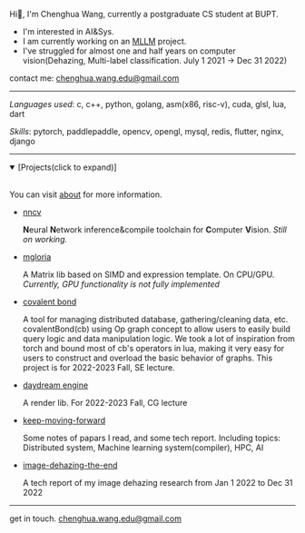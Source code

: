 Hi👋, I'm Chenghua Wang, currently a postgraduate CS student at BUPT.

* I'm interested in AI&Sys.
* I am currently working on an [MLLM](https://github.com/UbiquitousLearning/mllm/) project.
* I've struggled for almost one and half years on computer vision(Dehazing, Multi-label classification. July 1 2021 -> Dec 31 2022)

contact me: chenghua.wang.edu@gmail.com

---

*Languages used*: c, c++, python, golang, asm(x86, risc-v), cuda, glsl, lua, dart

*Skills*: pytorch, paddlepaddle, opencv, opengl, mysql, redis, flutter, nginx, django

<!-- ![Top Langs](https://github-readme-stats.vercel.app/api/top-langs/?username=chenghuaWang&hide=javascript,html&layout=compact) -->

---

<details open><summary>[Projects(click to expand)]</summary>
<br>

You can visit [about](https://chenghuawang.github.io/keep-moving-forward/about/about/) for more information.

- [nncv](https://github.com/chenghuaWang/nncv)
  
  **N**eural **N**etwork inference&compile toolchain for **C**omputer **V**ision. _Still on working._
  
- [mgloria](https://github.com/chenghuaWang/mgloria)
  
  A Matrix lib based on SIMD and expression template. On CPU/GPU. *Currently, GPU functionality is not fully implemented*
  
- [covalent bond](https://github.com/chenghuaWang/covalentBond)
  
  A tool for managing distributed database, gathering/cleaning data, etc. covalentBond(cb) using Op graph concept to allow users to easily build query logic and data manipulation logic. We took a lot of inspiration from torch and bound most of cb's operators in lua, making it very easy for users to construct and overload the basic behavior of graphs. This project is for 2022-2023 Fall, SE lecture.
  
- [daydream engine](https://github.com/chenghuaWang/DaydreamEngine)
  
  A render lib. For 2022-2023 Fall, CG lecture
  
- [keep-moving-forward](https://chenghuawang.github.io/keep-moving-forward/#/)
  
  Some notes of papars I read, and some tech report. Including topics: Distributed system, Machine learning system(compiler), HPC, AI

- [image-dehazing-the-end](https://github.com/chenghuaWang/image-dehazing-the-end)
  
  A tech report of my image dehazing research from Jan 1 2022 to Dec 31 2022
  
</details>

---

get in touch. chenghua.wang.edu@gmail.com
